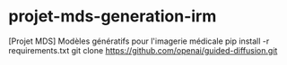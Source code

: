 # projet-mds-generation-irm

[Projet MDS] Modèles génératifs pour l'imagerie médicale
pip install -r requirements.txt
git clone https://github.com/openai/guided-diffusion.git
